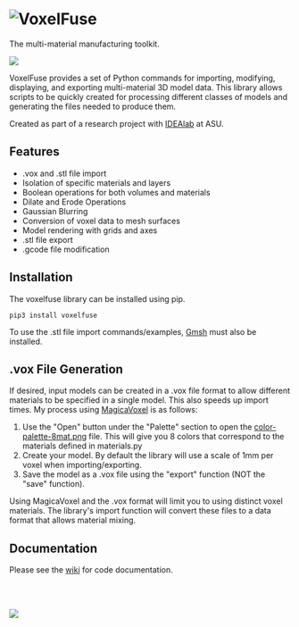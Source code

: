 # <img src="https://raw.githubusercontent.com/cdbrauer/VoxelFuse/master/logo.png" alt="VoxelFuse">

The multi-material manufacturing toolkit.

<img src="https://raw.githubusercontent.com/cdbrauer/VoxelFuse/master/main.png">

VoxelFuse provides a set of Python commands for importing, modifying, displaying, and exporting multi-material 3D model data.  This library allows scripts to be quickly created for processing different classes of models and generating the files needed to produce them.

Created as part of a research project with [IDEAlab](http://idealab.asu.edu) at ASU.

## Features
- .vox and .stl file import
- Isolation of specific materials and layers
- Boolean operations for both volumes and materials
- Dilate and Erode Operations
- Gaussian Blurring
- Conversion of voxel data to mesh surfaces
- Model rendering with grids and axes
- .stl file export
- .gcode file modification

## Installation

The voxelfuse library can be installed using pip.

    pip3 install voxelfuse

To use the .stl file import commands/examples, [Gmsh](http://gmsh.info/) must also be installed.

## .vox File Generation
If desired, input models can be created in a .vox file format to allow different materials to be specified in a single model.  This also speeds up import times. My process using [MagicaVoxel](https://ephtracy.github.io) is as follows:

1. Use the "Open" button under the "Palette" section to open the [color-palette-8mat.png](https://github.com/cdbrauer/VoxelFuse/raw/master/color-palette-8mat.png) file. This will give you 8 colors that correspond to the materials defined in materials.py
2. Create your model. By default the library will use a scale of 1mm per voxel when importing/exporting.
3. Save the model as a .vox file using the "export" function  (NOT the "save" function).

Using MagicaVoxel and the .vox format will limit you to using distinct voxel materials. The library's import function will convert these files to a data format that allows material mixing.

## Documentation

Please see the [wiki](https://github.com/cdbrauer/VoxelFuse/wiki) for code documentation.

<br/><br/>

<a href="http://idealab.asu.edu/" target="_blank"><img src="https://raw.githubusercontent.com/cdbrauer/VoxelFuse/master/footer.png"/></a>

